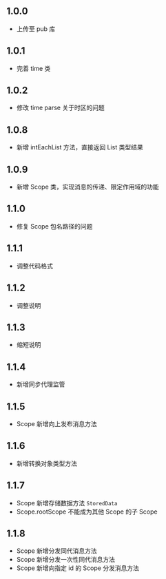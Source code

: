 ## 1.0.0

- 上传至 pub 库

## 1.0.1

- 完善 time 类

## 1.0.2

- 修改 time parse 关于时区的问题

## 1.0.8

- 新增 intEachList 方法，直接返回 List 类型结果

## 1.0.9

- 新增 Scope 类，实现消息的传递、限定作用域的功能

## 1.1.0

- 修复 Scope 包名路径的问题

## 1.1.1

- 调整代码格式

## 1.1.2

- 调整说明

## 1.1.3

- 缩短说明

## 1.1.4

- 新增同步代理监管

## 1.1.5

- Scope 新增向上发布消息方法

## 1.1.6

- 新增转换对象类型方法

## 1.1.7

- Scope 新增存储数据方法 `StoredData`
- Scope.rootScope 不能成为其他 Scope 的子 Scope

## 1.1.8

- Scope 新增分发同代消息方法
- Scope 新增分发一次性同代消息方法
- Scope 新增向指定 id 的 Scope 分发消息方法